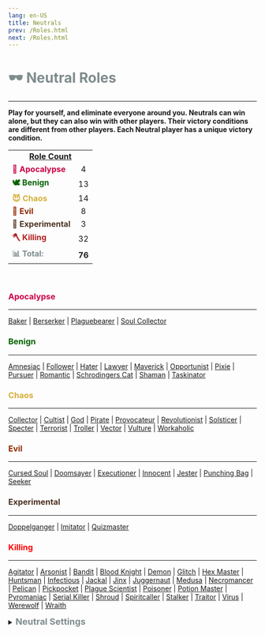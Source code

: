 ```yaml
---
lang: en-US
title: Neutrals
prev: /Roles.html
next: /Roles.html
---
```


# <font color="#7f8c8d">🕶️ <b>Neutral Roles</b></font>
---

<b>Play for yourself, and eliminate everyone around you. Neutrals can win alone, but they can also win with other players. Their victory conditions are different from other players. Each Neutral player has a unique victory condition.</b><br>

<table>
<tr>
<td colspan="2" align="center"><b><u>Role Count</u></b></td>
</tr>

<tr>
<td><font color=#cc0044><b>🚨 Apocalypse</b></font></td>
<td align="center">4</td>
</tr>

<tr>
<td><font color=#046300><b>🕊️ Benign</b></font></td>
<td align="center">13</td>
</tr>

<tr>
<td><font color=#d4af37><b>😈 Chaos</b></font></td>
<td align="center">14</td>
</tr>

<tr>
<td><font color=#912900><b>👹 Evil</b></font></td>
<td align="center">8</td>
</tr>

<tr>
<td><font color=#4d3222><b>🚧 Experimental</b></font></td>
<td align="center">3</td>
</tr>

<tr>
<td><font color=#b22222><b>🪓 Killing</b></font></td>
<td align="center">32</td>
</tr>

<tr>
<td><font color=#7c8c8d><b>📊 Total:</b></font></td>
<td align="center"><b>76</b></td>
</tr>

</table>
<br>

### <font color=#cc0044><b>Apocalypse</b></font>
---
[Baker](/options/Neutrals/Apocalypse/Baker.html) | [Berserker](/options/Neutrals/Apocalypse/Berserker.html) | [Plaguebearer](/options/Neutrals/Apocalypse/Plaguebearer.html) | [Soul Collector](/options/Neutrals/Apocalypse/SoulCollector.html)

### <font color=#046300><b>Benign</b></font>
---
[Amnesiac](/options/Neutrals/Benign/Amnesiac.html) | [Follower](/options/Neutrals/Benign/Follower.html) | [Hater](/options/Neutrals/Benign/Hater.html) | [Lawyer](/options/Neutrals/Benign/Lawyer.html) | [Maverick](/options/Neutrals/Benign/Maverick.html) | [Opportunist](/options/Neutrals/Benign/Opportunist.html) | [Pixie](/options/Neutrals/Benign/Pixie.html) | [Pursuer](/options/Neutrals/Benign/Pursuer.html) | [Romantic](/options/Neutrals/Benign/Romantic.html) | [Schrodingers Cat](/options/Neutrals/Benign/SchrodingersCat.html) | [Shaman](/options/Neutrals/Benign/Shaman.html) | [Taskinator](/options/Neutrals/Benign/Taskinator.html)

### <font color=#d4af37><b>Chaos</b></font>
---
[Collector](/options/Neutrals/Chaos/Collector.html) | [Cultist](/options/Neutrals/Chaos/Cultist.html) | [God](/options/Neutrals/Chaos/God.html) | [Pirate](/options/Neutrals/Chaos/Pirate.html) | [Provocateur](/options/Neutrals/Chaos/Provocateur.html) | [Revolutionist](/options/Neutrals/Chaos/Revolutionist.html) | [Solsticer](/options/Neutrals/Chaos/Solsticer.html) | [Specter](/options/Neutrals/Chaos/Specter.html) | [Terrorist](/options/Neutrals/Chaos/Terrorist.html) | [Troller](/options/Neutrals/Chaos/Troller.html) | [Vector](/options/Neutrals/Chaos/Vector.html) | [Vulture](/options/Neutrals/Chaos/Vulture.html) | [Workaholic](/options/Neutrals/Chaos/Workaholic.html)

### <font color=#912900><b>Evil</b></font>
---
[Cursed Soul](/options/Neutrals/Evil/CursedSoul.html) | [Doomsayer](/options/Neutrals/Evil/Doomsayer.html) | [Executioner](/options/Neutrals/Evil/Executioner.html) | [Innocent](/options/Neutrals/Evil/Innocent.html) | [Jester](/options/Neutrals/Evil/Jester.html) | [Punching Bag](/options/Neutrals/Evil/PunchingBag.html) | [Seeker](/options/Neutrals/Evil/Seeker.html)

### <font color=#4d3222><b>Experimental</b></font>
---
[Doppelganger](/options/Neutrals/Experimental/Doppelganger.html) | [Imitator](/options/Neutrals/Experimental/Imitator.html) | [Quizmaster](/options/Neutrals/Experimental/Quizmaster.html)

### <font color=red><b>Killing</b></font>
---
[Agitator](/options/Neutrals/Killing/Agitator.html) | [Arsonist](/options/Neutrals/Killing/Arsonist.html) | [Bandit](/options/Neutrals/Killing/Bandit.html) | [Blood Knight](/options/Neutrals/Killing/BloodKnight.html) | [Demon](/options/Neutrals/Killing/Demon.html) | [Glitch](/options/Neutrals/Killing/Glitch.html) | [Hex Master](/options/Neutrals/Killing/HexMaster.html) | [Huntsman](/options/Neutrals/Killing/Huntsman.html) | [Infectious](/options/Neutrals/Killing/Infectious.html) | [Jackal](/options/Neutrals/Killing/Jackal.html) | [Jinx](/options/Neutrals/Killing/Jinx.html) | [Juggernaut](/options/Neutrals/Killing/Juggernaut.html) | [Medusa](/options/Neutrals/Killing/Medusa.html) | [Necromancer](/options/Neutrals/Killing/Necromancer.html) | [Pelican](/options/Neutrals/Killing/Pelican.html) | [Pickpocket](/options/Neutrals/Killing/Pickpocket.html) | [Plague Scientist](/options/Neutrals/Killing/PlagueScientist.html) | [Poisoner](/options/Neutrals/Killing/Poisoner) | [Potion Master](/options/Neutrals/Killing/PotionMaster.html) | [Pyromaniac](/options/Neutrals/Killing/Pyromaniac.html) | [Serial Killer](/options/Neutrals/Killing/SerialKiller.html) | [Shroud](/options/Neutrals/Killing/Shroud.html) | [Spiritcaller](/options/Neutrals/Killing/Spiritcaller.html) | [Stalker](/options/Neutrals/Killing/Stalker.html) | [Traitor](/options/Neutrals/Killing/Traitor.html) | [Virus](/options/Neutrals/Killing/Virus.html) | [Werewolf](/options/Neutrals/Killing/Werewolf.html) | [Wraith](/options/Neutrals/Killing/Wraith.html)
<br>

<details>
<summary><font color=#7f8c8d size='4em'><b> Neutral Settings</b></font></summary>
<br>
Below are settings to make the game more balanced based on your lobby's style of gameplay:

* Minimum Amount of Non-<font color=#7f8c8d>Neutral</font> Killing roles
  * Set the minimal amount of Non-<font color=#7f8c8d>Neutral</font> Killing roles allowed in the round
* Maximum Amount of Non-<font color=#7f8c8d>Neutral</font> Killing roles
  * Set the max amount of Non-<font color=#7f8c8d>Neutral</font> Killing roles allowed in the round
* Minimum Amount of <font color=#7f8c8d>Neutral</font> Killing roles
  * Set the minimal amount of <font color=#7f8c8d>Neutral</font> Killing roles allowed in the round
* Maximum Amount of <font color=#7f8c8d>Neutral</font> Killing roles
  * Set the max amount of Non-<font color=#7f8c8d>Neutral</font> Killing roles allowed in the round
* <font color=#7f8c8d>Neutrals</font> win together
  * <font color=green>ON</font>: Certain <font color=#7f8c8d>Neutral</font> Types will win together
    * If a Killing-<font color=#7f8c8d>Neutral</font> wins, all Killing-<font color=#7f8c8d>Neutrals</font> win. If an Evil-<font color=#7f8c8d>Neutral</font> wins, all Evil-<font color=#7f8c8d>Neutrals</font> win
  * <font color=red>OFF</font>: <font color=#7f8c8d>Neutrals</font> will win on their own team (Ex: Arsonist wins alone)
    * All <font color=#7f8c8d>Neutrals</font> win together
      * <font color=green>ON</font>: ALL <font color=#7f8c8d>Neutrals</font> win together, even if they are Evil, Killing, or Chaos Neutrals
      * <font color=red>OFF</font>: Only each <font color=#7f8c8d>Neutral</font> Type will win together
</details>